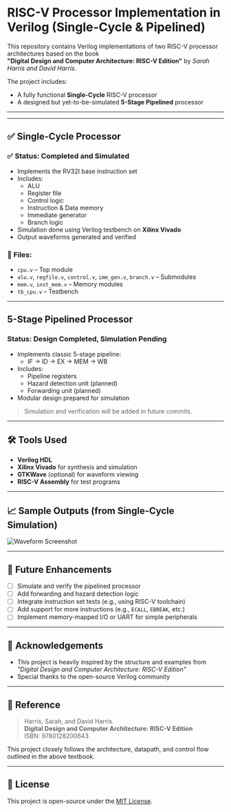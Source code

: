 # RISC-V Processor Implementation in Verilog (Single-Cycle & Pipelined)

This repository contains Verilog implementations of two RISC-V processor architectures based on the book  
**"Digital Design and Computer Architecture: RISC-V Edition"** by *Sarah Harris and David Harris*.

The project includes:
- A fully functional **Single-Cycle** RISC-V processor
- A designed but yet-to-be-simulated **5-Stage Pipelined** processor

---

---

## ✅ Single-Cycle Processor

### ✅ Status: **Completed and Simulated**

- Implements the RV32I base instruction set
- Includes:
  - ALU
  - Register file
  - Control logic
  - Instruction & Data memory
  - Immediate generator
  - Branch logic
- Simulation done using Verilog testbench on **Xilinx Vivado**
- Output waveforms generated and verified

### 🔧 Files:
- `cpu.v` – Top module
- `alu.v`, `regfile.v`, `control.v`, `imm_gen.v`, `branch.v` – Submodules
- `mem.v`, `inst_mem.v` – Memory modules
- `tb_cpu.v` – Testbench

---

## 5-Stage Pipelined Processor

### Status: **Design Completed, Simulation Pending**

- Implements classic 5-stage pipeline:
  - IF → ID → EX → MEM → WB
- Includes:
  - Pipeline registers
  - Hazard detection unit (planned)
  - Forwarding unit (planned)
- Modular design prepared for simulation

> Simulation and verification will be added in future commits.

---

## 🛠️ Tools Used

- **Verilog HDL**
- **Xilinx Vivado** for synthesis and simulation
- **GTKWave** (optional) for waveform viewing
- **RISC-V Assembly** for test programs

---

## 📈 Sample Outputs (from Single-Cycle Simulation)

![Waveform Screenshot](waveform/single_cycle_waveform.png)

---

## 🧩 Future Enhancements

- [ ] Simulate and verify the pipelined processor
- [ ] Add forwarding and hazard detection logic
- [ ] Integrate instruction set tests (e.g., using RISC-V toolchain)
- [ ] Add support for more instructions (e.g., `ECALL`, `EBREAK`, etc.)
- [ ] Implement memory-mapped I/O or UART for simple peripherals

---

## 🤝 Acknowledgements

- This project is heavily inspired by the structure and examples from  
  *"Digital Design and Computer Architecture: RISC-V Edition"*
- Special thanks to the open-source Verilog community

---

## 📘 Reference
> Harris, Sarah, and David Harris.  
> **Digital Design and Computer Architecture: RISC-V Edition**  
> ISBN: 9780128200643

This project closely follows the architecture, datapath, and control flow outlined in the above textbook.

---

## 📜 License

This project is open-source under the [MIT License](LICENSE).

